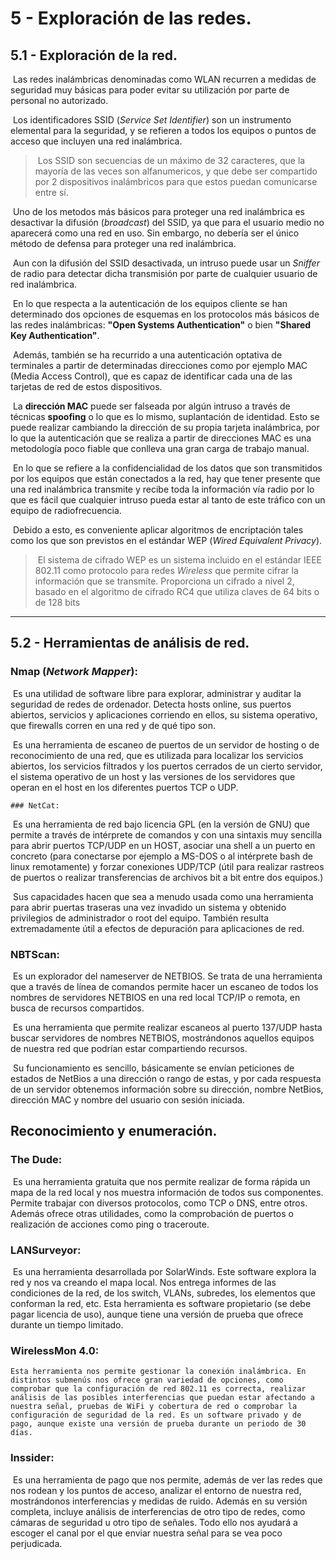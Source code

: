 # 5 - Exploración de las redes.

## 5.1 - Exploración de la red.

​	Las redes inalámbricas denominadas como WLAN recurren a medidas de seguridad muy básicas para poder evitar su utilización por parte de personal no autorizado.

​	Los identificadores SSID (_Service Set Identifier_) son un instrumento elemental para la seguridad, y se refieren a todos los equipos o puntos de acceso que incluyen una red inalámbrica.

> ​	Los SSID son secuencias de un máximo de 32 caracteres, que la mayoría de las veces son alfanumericos, y que debe ser compartido por 2 dispositivos inalámbricos para que estos puedan comunicarse entre sí.

​	Uno de los metodos más básicos para proteger una red inalámbrica es desactivar la difusión (_broadcast_) del SSID, ya que para el usuario medio no aparecerá como una red en uso. Sin embargo, no debería ser el único método de defensa para proteger una red inalámbrica.

​	Aun con la difusión del SSID desactivada, un intruso puede usar un _Sniffer_ de radio para detectar dicha transmisión por parte de cualquier usuario de red inalámbrica.

​	En lo que respecta a la autenticación de los equipos cliente se han determinado dos opciones de esquemas en los protocolos más básicos de las redes inalámbricas: **"Open Systems Authentication"** o bien **"Shared Key Authentication"**.

​	Además, también se ha recurrido a una autenticación optativa de terminales a partir de determinadas direcciones como por ejemplo MAC (Media Access Control), que es capaz de identificar cada una de las tarjetas de red de estos dispositivos.

​	La __dirección MAC__ puede ser falseada por algún intruso a través de técnicas __spoofing__ o lo que es lo mismo, suplantación de identidad. Esto se puede realizar cambiando la dirección de su propia tarjeta inalámbrica, por lo que la autenticación que se realiza a partir de direcciones MAC es una metodología poco fiable que conlleva una gran carga de trabajo manual.

​	En lo que se refiere a la confidencialidad de los datos que son transmitidos por los equipos que están conectados a la red, hay que tener presente que una red inalámbrica transmite y recibe toda la información vía radio por lo que es fácil que cualquier intruso pueda estar al tanto de este tráfico con un equipo de radiofrecuencia.

​	Debido a esto, es conveniente aplicar algoritmos de encriptación tales como los que son previstos en el estándar WEP (_Wired Equivalent Privacy_). 

> ​	El sistema de cifrado WEP es un sistema incluido en el estándar IEEE 802.11 como protocolo para redes _Wireless_ que permite cifrar la información que se transmite. Proporciona un cifrado a nivel 2, basado en el algoritmo de cifrado RC4 que utiliza claves de 64 bits o de 128 bits

---



## 5.2 - Herramientas de análisis de red.

### Nmap (_Network Mapper_):

​	Es una utilidad de software libre para explorar, administrar y auditar la seguridad de redes de ordenador. Detecta hosts online, sus puertos abiertos, servicios y aplicaciones corriendo en ellos, su sistema operativo, que firewalls corren en una red y de qué tipo son.

​	Es una herramienta de escaneo de puertos de un servidor de hosting o de reconocimiento de una red, que es utilizada para localizar los servicios abiertos, los servicios filtrados y los puertos cerrados de un cierto servidor, el sistema operativo de un host y las versiones de los servidores que operan en el host en los diferentes puertos TCP o UDP.

	### NetCat:

​	Es una herramienta de red bajo licencia GPL (en la versión de GNU) que permite a través de intérprete de comandos y con una sintaxis muy sencilla para abrir puertos TCP/UDP en un HOST, asociar una shell a un puerto en concreto (para conectarse por ejemplo a MS-DOS o al intérprete bash de linux remotamente) y forzar conexiones UDP/TCP (útil para realizar rastreos de puertos o realizar transferencias de archivos bit a bit entre dos equipos.)

​	Sus capacidades hacen que sea a menudo usada como una herramienta para abrir puertas traseras una vez invadido un sistema y obtenido privilegios de administrador o root del equipo. También resulta extremadamente útil a efectos de depuración para aplicaciones de red.

### NBTScan:

​	Es un explorador del nameserver de NETBIOS. Se trata de una herramienta que a través de línea de comandos permite hacer un escaneo de todos los nombres de servidores NETBIOS en una red local TCP/IP o remota, en busca de recursos compartidos.

​	Es una herramienta que permite realizar escaneos al puerto 137/UDP hasta buscar servidores de nombres NETBIOS, mostrándonos aquellos equipos de nuestra red que podrían estar compartiendo recursos.

​	Su funcionamiento es sencillo, básicamente se envían peticiones de estados de NetBios a una dirección o rango de estas, y por cada respuesta de un servidor obtenemos información sobre su dirección, nombre NetBios, dirección MAC y nombre del usuario con sesión iniciada. 



## Reconocimiento y enumeración.

### The Dude:

​	Es una herramienta gratuita que nos permite realizar de forma rápida un mapa de la red local y nos muestra información de todos sus componentes. Permite trabajar con diversos protocolos, como TCP o DNS, entre otros. Además ofrece otras utilidades, como la comprobación de puertos o realización de acciones como ping o traceroute.

### LANSurveyor:

​	Es una herramienta desarrollada por SolarWinds. Este software explora la red y nos va creando el mapa local. Nos entrega informes de las condiciones de la red, de los switch, VLANs, subredes, los elementos que conforman la red, etc. Esta herramienta es software propietario (se debe pagar licencia de uso), aunque tiene una versión de prueba que ofrece durante un tiempo limitado.

### WirelessMon 4.0:

 	Esta herramienta nos permite gestionar la conexión inalámbrica. En distintos submenús nos ofrece gran variedad de opciones, como comprobar que la configuración de red 802.11 es correcta, realizar análisis de las posibles interferencias que puedan estar afectando a nuestra señal, pruebas de WiFi y cobertura de red o comprobar la configuración de seguridad de la red. Es un software privado y de pago, aunque existe una versión de prueba durante un periodo de 30 días.

### Inssider: 

​	Es una herramienta de pago que nos permite, además de ver las redes que nos rodean y los puntos de acceso, analizar el entorno de nuestra red, mostrándonos interferencias y medidas de ruido. Además en su versión completa, incluye análisis de interferencias de otro tipo de redes, como cámaras de seguridad u otro tipo de señales. Todo ello nos ayudará a escoger el canal por el que enviar nuestra señal para se vea poco perjudicada.
